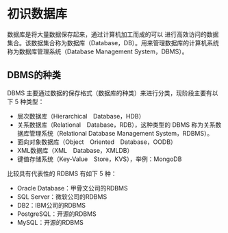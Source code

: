 # 初识数据库


数据库是将大量数据保存起来，通过计算机加工而成的可以 进行高效访问的数据集合。该数据集合称为数据库（Database，DB）。用来管理数据库的计算机系统称为数据库管理系统（Database Management System，DBMS）。


## DBMS的种类


DBMS 主要通过数据的保存格式（数据库的种类）来进行分类，现阶段主要有以下 5 种类型：  

- 层次数据库（Hierarchical Database，HDB）  
- 关系数据库（Relational Database，RDB），这种类型的 DBMS 称为关系数据库管理系统（Relational Database Management System，RDBMS）。  
- 面向对象数据库（Object Oriented Database，OODB）  
- XML数据库（XML Database，XMLDB）  
- 键值存储系统（Key-Value Store，KVS），举例：MongoDB  

比较具有代表性的 RDBMS 有如下 5 种：  

  * Oracle Database：甲骨文公司的RDBMS
  * SQL Server：微软公司的RDBMS
  * DB2：IBM公司的RDBMS
  * PostgreSQL：开源的RDBMS
  * MySQL：开源的RDBMS
